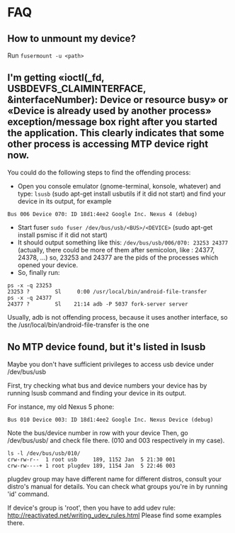 # FAQ

## How to unmount my device?

Run
```fusermount -u <path>```


## I'm getting «ioctl(_fd, USBDEVFS_CLAIMINTERFACE, &interfaceNumber): Device or resource busy» or «Device is already used by another process» exception/message box right after you started the application. This clearly indicates that some other process is accessing MTP device right now.
You could do the following steps to find the offending process:
* Open you console emulator (gnome-terminal, konsole, whatever) and type: ```lsusb``` (sudo apt-get install usbutils if it did not start) and find your device in its output, for example
```
Bus 006 Device 070: ID 18d1:4ee2 Google Inc. Nexus 4 (debug)
```
* Start fuser ```sudo fuser /dev/bus/usb/<BUS>/<DEVICE>``` (sudo apt-get install psmisc if it did not start)
* It should output something like this: ```/dev/bus/usb/006/070: 23253 24377``` (actually, there could be more of them after semicolon, like : 24377, 24378, …) so, 23253 and 24377 are the pids of the processes which opened your device.
* So, finally run:
```
ps -x -q 23253
23253 ?        Sl     0:00 /usr/local/bin/android-file-transfer
ps -x -q 24377
24377 ?        Sl    21:14 adb -P 5037 fork-server server
```
Usually, adb is not offending process, because it uses another interface, so the /usr/local/bin/android-file-transfer is the one

## No MTP device found, but it's listed in lsusb

Maybe you don't have sufficient privileges to access usb device under /dev/bus/usb

First, try checking what bus and device numbers your device has by running lsusb command and finding your device in its output.

For instance, my old Nexus 5 phone:
```
Bus 010 Device 003: ID 18d1:4ee2 Google Inc. Nexus Device (debug)
```

Note the bus/device number in row with your device Then, go /dev/bus/usb/<bus> and check file <device> there. (010 and 003 respectively in my case).
```
ls -l /dev/bus/usb/010/
crw-rw-r--  1 root usb     189, 1152 Jan  5 21:30 001
crw-rw----+ 1 root plugdev 189, 1154 Jan  5 22:46 003
```

plugdev group may have different name for different distros, consult your distro's manual for details. You can check what groups you're in by running 'id' command.

If device's group is 'root', then you have to add udev rule:
http://reactivated.net/writing_udev_rules.html
Please find some examples there.

